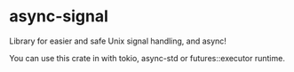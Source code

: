 # async-signal
Library for easier and safe Unix signal handling, and async!

You can use this crate in with tokio, async-std or futures::executor runtime.